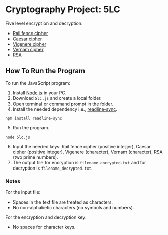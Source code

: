 # Cryptography Project: 5LC

Five level encryption and decryption:

- [Rail fence cipher](https://en.wikipedia.org/wiki/Rail_fence_cipher)
- [Caesar cipher](https://en.wikipedia.org/wiki/Caesar_cipher)
- [Vigenere cipher](https://en.wikipedia.org/wiki/Vigen%C3%A8re_cipher)
- [Vernam cipher](https://en.wikipedia.org/wiki/Gilbert_Vernam#The_Vernam_cipher)
- [RSA](<https://en.wikipedia.org/wiki/RSA_(cryptosystem)>)

## How To Run the Program

To run the JavaScript program:

1. Install [Node.js](https://nodejs.org/en/download) in your PC.
2. Download `5lc.js` and create a local folder.
3. Open terminal or command prompt in the folder.
4. Install the needed dependency i.e., [readline-sync](https://www.npmjs.com/package/readline-sync).

```properties
npm install readline-sync
```

5. Run the program.

```properties
node 5lc.js
```

6. Input the needed keys: Rail fence cipher (positive integer), Caesar cipher (positive integer), Vigenere (character), Vernam (character), RSA (two prime numbers).
7. The output file for encryption is `filename_encrypted.txt` and for decryption is `filename_decrypted.txt`.

### Notes

For the input file:

- Spaces in the text file are treated as characters.
- No non-alphabetic characters (no symbols and numbers).

For the encryption and decryption key:

- No spaces for character keys.
